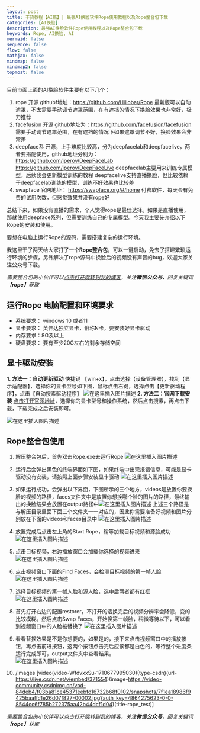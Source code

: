 ```yaml
---
layout: post
title: 干货教程【AI篇】| 最强AI换脸软件Rope使用教程以及Rope整合包下载
categories: [AI换脸]
description: 最强AI换脸软件Rope使用教程以及Rope整合包下载
keywords: Rope, AI换脸, AI
mermaid: false
sequence: false
flow: false
mathjax: false
mindmap: false
mindmap2: false
topmost: false
---
```


目前市面上面的AI换脸软件主要有以下几个：
1. rope
	开源 githubf地址：https://github.com/Hillobar/Rope
	最新版可以自动遮罩，不太需要手动调节遮罩范围，在有遮挡的情况下换脸效果也非常好，极力推荐
2. facefusion
	开源 github地址为：https://github.com/facefusion/facefusion
	需要手动调节遮罩范围，在有遮挡的情况下如果遮罩调节不好，换脸效果会非常差
3. deepface系
 	开源，上手难度比较高，分为deepfacelab和deepfacelive，两者要搭配使用，github地址分别为：
 	https://github.com/iperov/DeepFaceLab
 	https://github.com/iperov/DeepFaceLive
 	deepfacelab主要用来训练专属模型，后续我会更新模型训练的教程
 	deepfacelive支持直播换脸，但比较依赖于deepfacelab训练的模型，训练不好效果也比较差
4. swapface
	官网地址： https://swapface.org/#/home
	付费软件，每天会有免费的试用次数，但感觉效果并没有rope好

总结下来，如果没有直播的需求，个人觉得rope是最佳选择。如果是直播使用，那就使用deepface系列，但需要训练自己的专属模型。今天我主要先介绍以下Rope的安装和使用。

要想在电脑上运行Rope的源码，需要搭建复杂的运行环境。

我这里干了两天给大家打了一个**Rope整合包**，可以一键启动，免去了搭建繁琐运行环境的步骤，另外解决了rope源码中换脸后的视频没有声音的bug，欢迎大家关注公众号下载。

*需要整合包的小伙伴可以[点击打开跳转到我的博客](https://koalai.org/about/)，关注**微信公众号**，回复关键词【**rope**】获取*

 
##  运行Rope 电脑配置和环境要求
* 系统要求： windows 10 或者11 
* 显卡要求： 英伟达独立显卡，俗称N卡，要安装好显卡驱动
* 内存要求：8G及以上
* 硬盘要求： 要有至少20G左右的剩余存储空间

## 显卡驱动安装
**1. 方法一：自动更新驱动**
快捷键 【win+x】，点击选择【设备管理器】，找到【显示适配器】，选择你的显卡型号如下图，鼠标点击右键，选择点击【更新驱动程序】，点击【自动搜素驱动程序】
![在这里插入图片描述](c:/Users/46550/Desktop/github_proj/aipangu.github.io/images/2024-03-16-rope-use/lu8lgv9404.png)
**2. 方法二：官网下载安装**
	[点击打开官网地址](https://www.nvidia.com/Download/index.aspx?lang=cn)，选择你的显卡型号和操作系统，然后点击搜素，再点击下载，下载完成之后安装即可。
	
![在这里插入图片描述](c:/Users/46550/Desktop/github_proj/aipangu.github.io/images/2024-03-16-rope-use/lu8lgwvy69.png)

## Rope整合包使用
	
1. 解压整合包后，首先双击Rope.exe去运行Rope
![在这里插入图片描述](c:/Users/46550/Desktop/github_proj/aipangu.github.io/images/2024-03-16-rope-use/lu8lgygp09.png)
2. 运行后会弹出黑色的终端界面如下图，如果终端中出现报错信息，可能是显卡驱动没有安装，请按照上面步骤安装显卡驱动
![在这里插入图片描述](c:/Users/46550/Desktop/github_proj/aipangu.github.io/images/2024-03-16-rope-use/lu8lh01u81.png)
3. 如果运行成功，会弹出以下界面，下图所示的三个地方，videos是放置你要换脸的视频的路径，faces文件夹中是放置你想换哪个脸的图片的路径，最终输出的换脸结果会放置在output路径中![在这里插入图片描述](c:/Users/46550/Desktop/github_proj/aipangu.github.io/images/2024-03-16-rope-use/lu8lh1mq08.png)
上述三个路径是与解压目录里面下面三个文件夹一一对应的，因此你需要准备好视频和图片分别放在下面的videos和faces目录中
![在这里插入图片描述](c:/Users/46550/Desktop/github_proj/aipangu.github.io/images/2024-03-16-rope-use/lu8lh38t15.png)
4. 放置完成后点击左上角的Start Rope，稍等加载目标视频和源脸成功
![在这里插入图片描述](c:/Users/46550/Desktop/github_proj/aipangu.github.io/images/2024-03-16-rope-use/lu8lh4ti40.png)
5. 点击目标视频，右边播放窗口会加载你选择的视频进来
![在这里插入图片描述](c:/Users/46550/Desktop/github_proj/aipangu.github.io/images/2024-03-16-rope-use/lu8lh6fd65.png)
6. 点击视频窗口下面的Find Faces，会检测目标视频的第一帧人脸
![在这里插入图片描述](c:/Users/46550/Desktop/github_proj/aipangu.github.io/images/2024-03-16-rope-use/lu8lh80u21.png)
7. 选择目标视频的第一帧人脸和源人脸，选中后两者都有红框
![在这里插入图片描述](c:/Users/46550/Desktop/github_proj/aipangu.github.io/images/2024-03-16-rope-use/lu8lh9m643.png)

8. 首先打开右边的配置restorer，不打开的话换完后的视频分辨率会降低，变的比较模糊。然后点击Swap Faces，开始换第一帧脸，稍微等待以下，可以看到视频窗口中的人脸被替换了
![在这里插入图片描述](c:/Users/46550/Desktop/github_proj/aipangu.github.io/images/2024-03-16-rope-use/lu8lhb7u00.png)
9.  看看替换效果是不是你想要的，如果是的，接下来点击视频窗口中的播放按钮，再点击前进按钮，这两个按钮点击完后应该都是白色的，等待整个进度条运行完成即可，output文件夹中查看结果。	
![在这里插入图片描述](c:/Users/46550/Desktop/github_proj/aipangu.github.io/images/2024-03-16-rope-use/lu8lhctc23.png)

10. /images
[video(video-WfdvxxSu-1710677995030)(type-csdn)(url-https://live.csdn.net/v/embed/371554)(image-https://video-community.csdnimg.cn/vod-84deb4/f03ba81ce45371eebfd16732b68f0102/snapshots/7f1ea18986f9425baaffc1e26d07f827-00002.jpg?auth_key=4864275623-0-0-8544cc6f785b272375aa42b44dcf1d04)(title-rope_test)]


*需要整合包的小伙伴可以[点击打开跳转到我的博客](https://koalai.org/about/)，关注**微信公众号**，回复关键词【**rope**】获取*